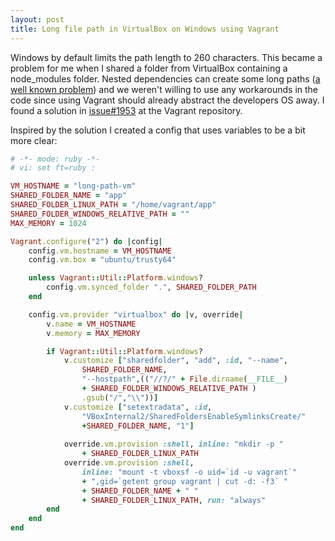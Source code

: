 ```yaml
---
layout: post
title: Long file path in VirtualBox on Windows using Vagrant
---
```


Windows by default limits the path length to 260 characters.
This became a problem for me when I shared a folder from VirtualBox containing a node_modules folder.
Nested dependencies can create some long paths ([a well known problem](https://github.com/joyent/node/issues/6960)) and we weren't willing to use any workarounds in the code since using Vagrant should already abstract the developers OS away.
I found a solution in [issue#1953](https://github.com/mitchellh/vagrant/issues/1953) at the Vagrant repository.

Inspired by the solution I created a config that uses variables to be a bit more clear:

```ruby
# -*- mode: ruby -*-
# vi: set ft=ruby :

VM_HOSTNAME = "long-path-vm"
SHARED_FOLDER_NAME = "app"
SHARED_FOLDER_LINUX_PATH = "/home/vagrant/app"
SHARED_FOLDER_WINDOWS_RELATIVE_PATH = ""
MAX_MEMORY = 1024

Vagrant.configure("2") do |config|
    config.vm.hostname = VM_HOSTNAME
    config.vm.box = "ubuntu/trusty64"

    unless Vagrant::Util::Platform.windows?
        config.vm.synced_folder ".", SHARED_FOLDER_PATH
    end

    config.vm.provider "virtualbox" do |v, override|
        v.name = VM_HOSTNAME
        v.memory = MAX_MEMORY

        if Vagrant::Util::Platform.windows?
            v.customize ["sharedfolder", "add", :id, "--name",
                SHARED_FOLDER_NAME,
                "--hostpath",(("//?/" + File.dirname(__FILE__)
                + SHARED_FOLDER_WINDOWS_RELATIVE_PATH )
                .gsub("/","\\"))]
            v.customize ["setextradata", :id,
                "VBoxInternal2/SharedFoldersEnableSymlinksCreate/"
                +SHARED_FOLDER_NAME, "1"]
            
            override.vm.provision :shell, inline: "mkdir -p "
                + SHARED_FOLDER_LINUX_PATH
            override.vm.provision :shell,
                inline: "mount -t vboxsf -o uid=`id -u vagrant`"
                + ",gid=`getent group vagrant | cut -d: -f3` "
                + SHARED_FOLDER_NAME + " "
                + SHARED_FOLDER_LINUX_PATH, run: "always"
        end
    end
end
```